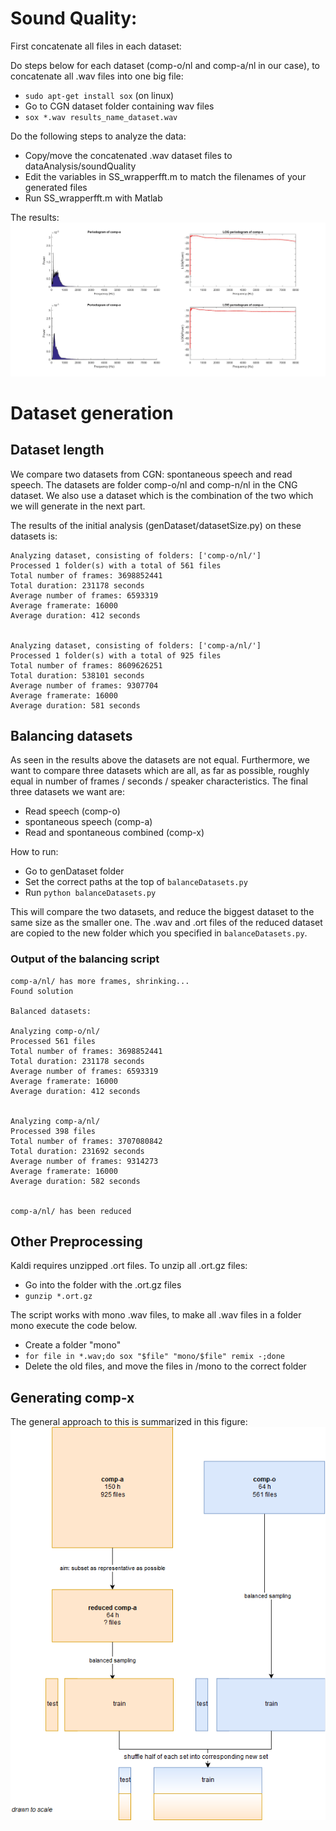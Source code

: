 
# Sound Quality:
First concatenate all files in each dataset:

Do steps below for each dataset (comp-o/nl and comp-a/nl in our case), to
concatenate all .wav files into one big file:
- `sudo apt-get install sox` (on linux)
- Go to CGN dataset folder containing wav files
- `sox *.wav results_name_dataset.wav`

Do the following steps to analyze the data:
- Copy/move the concatenated .wav dataset files to dataAnalysis/soundQuality
- Edit the variables in SS_wrapperfft.m to match the filenames of your generated files
- Run SS_wrapperfft.m with Matlab

The results:
![alt text][datasets_spectogram]

[datasets_spectogram]: https://github.com/thaije/spontaneous-vs-read-phone-recognition/blob/master/dataAnalysis/soundQuality/soundnorm_spectogram.jpg "Spectogram of two datasets"

# Dataset generation

## Dataset length
We compare two datasets from CGN: spontaneous speech and read speech. The datasets
are folder comp-o/nl and comp-n/nl in the CNG dataset. We also use a dataset
which is the combination of the two which we will generate in the next part.

The results of the initial analysis (genDataset/datasetSize.py) on these datasets is:

```
Analyzing dataset, consisting of folders: ['comp-o/nl/']
Processed 1 folder(s) with a total of 561 files
Total number of frames: 3698852441
Total duration: 231178 seconds
Average number of frames: 6593319
Average framerate: 16000
Average duration: 412 seconds


Analyzing dataset, consisting of folders: ['comp-a/nl/']
Processed 1 folder(s) with a total of 925 files
Total number of frames: 8609626251
Total duration: 538101 seconds
Average number of frames: 9307704
Average framerate: 16000
Average duration: 581 seconds
```

## Balancing datasets
As seen in the results above the datasets are not equal. Furthermore, we want
to compare three datasets which are all, as far as possible, roughly equal in number of
frames / seconds / speaker characteristics.
The final three datasets we want are:
- Read speech (comp-o)
- spontaneous speech (comp-a)
- Read and spontaneous combined (comp-x)

How to run:
- Go to genDataset folder
- Set the correct paths at the top of `balanceDatasets.py`
- Run `python balanceDatasets.py`

This will compare the two datasets, and reduce the biggest dataset to the same
size as the smaller one. The .wav and .ort files of the reduced dataset are
copied to the new folder which you specified in `balanceDatasets.py`.

### Output of the balancing script
```
comp-a/nl/ has more frames, shrinking...
Found solution

Balanced datasets:

Analyzing comp-o/nl/
Processed 561 files
Total number of frames: 3698852441
Total duration: 231178 seconds
Average number of frames: 6593319
Average framerate: 16000
Average duration: 412 seconds


Analyzing comp-a/nl/
Processed 398 files
Total number of frames: 3707080842
Total duration: 231692 seconds
Average number of frames: 9314273
Average framerate: 16000
Average duration: 582 seconds


comp-a/nl/ has been reduced
```

## Other Preprocessing

Kaldi requires unzipped .ort files. To unzip all .ort.gz files:
- Go into the folder with the .ort.gz files
- `gunzip *.ort.gz`

The script works with mono .wav files, to make all .wav files in a folder mono
execute the code below.
- Create a folder "mono"
- `for file in *.wav;do sox "$file" "mono/$file" remix -;done`
- Delete the old files, and move the files in /mono to the correct folder

## Generating comp-x
The general approach to this is summarized in this figure:
![alt text][genCompX]

[genCompX]: https://github.com/thaije/spontaneous-vs-read-phone-recognition/blob/master/dataAnalysis/genDataset/comp-x-generation.png "Generation of comp-x"

